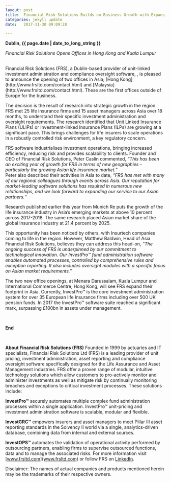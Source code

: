 ```yaml
---
layout: post
title:  Financial Risk Solutions Builds on Business Growth with Expansion into Asia
categories: jekyll update
date:   2017-11-30 09:09:28

---
```


**Dublin, {{ page.date | date_to_long_string }}** 

*Financial Risk Solutions Opens Offices in Hong Kong and Kuala Lumpur*



<br>
Financial Risk Solutions (FRS), a Dublin-based provider of unit-linked investment administration and compliance oversight software, , is pleased to announce the opening of two offices in Asia;  [Hong Kong](http://www.frsltd.com/contact.html) and [Malaysia](http://www.frsltd.com/contact.html). These are the first offices outside of Europe for the business.


The decision is the result of research into strategic growth in the region.  FRS met 25 life insurance firms and 15 asset managers across Asia over 18 months, to understand their specific investment administration and oversight requirements. The research identified that Unit Linked Insurance Plans (ULIPs) or Investment-linked Insurance Plans (ILPs) are growing at a significant pace. This brings challenges for life insurers to scale operations in a robustly controlled risk environment, a key regulatory concern. 

FRS software industrialises investment operations, bringing increased efficiency, reducing risk and provides scalability to clients.  Founder and CEO of Financial Risk Solutions, Peter Caslin commented, 
*“This has been an exciting year of growth for FRS in terms of new geographies - particularly the growing Asian life insurance market.”*
<br>Peter also described their activities in Asia to date, 
*“FRS has met with many of our regional colleagues through events across Asia. Our reputation for market-leading software solutions has resulted in numerous new relationships, and we look forward to expanding our service to our Asian partners.“*

Research published earlier this year from Munich Re puts the growth of the life insurance industry in Asia’s emerging markets at above 10 percent across 2017-2018. The same research placed Asian market share of the global insurance industry at 21.4 percent by 2025. 

This opportunity has been noticed by others, with Insurtech companies coming to life in the region. However, Matthew Baldwin, Head of Asia Financial Risk Solutions, believes they can address this head-on, *“The ongoing success of FRS is underpinned by our commitment to technological innovation. Our InvestPro™  fund administration software enables automated processes, controlled by comprehensive rules and exception reporting. It also includes oversight modules with a specific focus on Asian market requirements.”*

The two new office openings, at Menara Darussalam, Kuala Lumpur and International Commerce Centre, Hong Kong,  will see FRS expand their footprint in Asia. Currently, InvestPro™ is the core investment administration system for over 35 European life Insurance firms including over 500 UK pension funds. In 2017 the InvestPro™ software suite reached a significant mark, surpassing £100bn in assets under management.


<br>



**End**

<br>


**About Financial Risk Solutions (FRS)**
Founded in 1999 by actuaries and IT specialists, Financial Risk Solutions Ltd (FRS) is a leading provider of unit pricing, investment administration, asset reporting and compliance oversight software specifically designed for the Life Assurance and Asset Management industries. 
FRS offer a proven range of modular, intuitive technology solutions which allow customers to pro-actively monitor and administer investments as well as mitigate risk by continually monitoring breaches and exceptions to critical investment processes. These solutions include:

**InvestPro™** securely automates multiple complex fund administration processes within a single application. InvestPro™ unit-pricing and investment administration software is scalable, modular and flexible. 

**InvestGRC™** empowers insurers and asset managers to meet Pillar III asset reporting standards in the Solvency II world via a single, analytics-driven database, combining data from internal and external sources. 

**InvestOPS™** automates the validation of operational activity performed by outsourcing partners, enabling firms to supervise outsourced functions, data and to manage the associated risks. 
For more information visit [www.frsltd.com](www.frsltd.com) or follow FRS on [LinkedIn](https://www.linkedin.com/company/frs-ltd).


Disclaimer: The names of actual companies and products mentioned herein may be the trademarks of their respective owners.  

